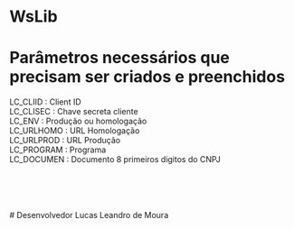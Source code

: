 # WsLib

# Parâmetros necessários que precisam ser criados e preenchidos
LC_CLIID : Client ID<br />
LC_CLISEC : Chave secreta cliente<br />
LC_ENV : Produção ou homologação<br />
LC_URLHOMO : URL Homologação<br />
LC_URLPROD : URL Produção<br />
LC_PROGRAM : Programa<br />
LC_DOCUMEN : Documento 8 primeiros digitos do CNPJ<br />


<br />
<br />
<br />
<br />
# Desenvolvedor
Lucas Leandro de Moura <lucas@8bit.inf.br>
